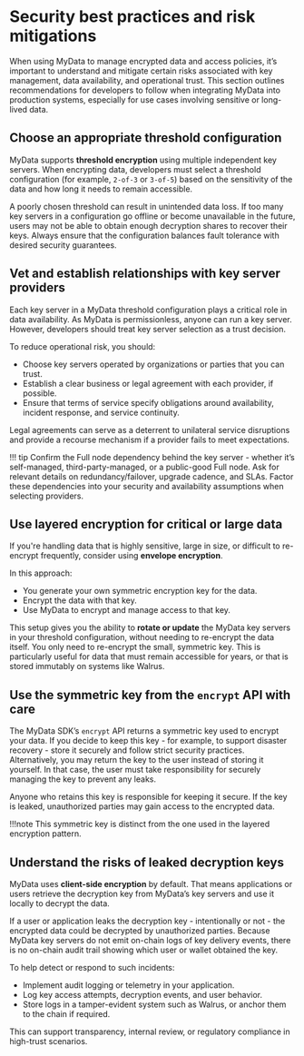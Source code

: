 # Security best practices and risk mitigations

When using MyData to manage encrypted data and access policies, it’s important to understand and mitigate certain risks associated with key management, data availability, and operational trust. This section outlines recommendations for developers to follow when integrating MyData into production systems, especially for use cases involving sensitive or long-lived data.

## Choose an appropriate threshold configuration

MyData supports **threshold encryption** using multiple independent key servers. When encrypting data, developers must select a threshold configuration (for example, `2-of-3` or `3-of-5`) based on the sensitivity of the data and how long it needs to remain accessible.

A poorly chosen threshold can result in unintended data loss. If too many key servers in a configuration go offline or become unavailable in the future, users may not be able to obtain enough decryption shares to recover their keys. Always ensure that the configuration balances fault tolerance with desired security guarantees.

## Vet and establish relationships with key server providers

Each key server in a MyData threshold configuration plays a critical role in data availability. As MyData is permissionless, anyone can run a key server. However, developers should treat key server selection as a trust decision.

To reduce operational risk, you should:

* Choose key servers operated by organizations or parties that you can trust.
* Establish a clear business or legal agreement with each provider, if possible.
* Ensure that terms of service specify obligations around availability, incident response, and service continuity.

Legal agreements can serve as a deterrent to unilateral service disruptions and provide a recourse mechanism if a provider fails to meet expectations.

!!! tip
    Confirm the Full node dependency behind the key server - whether it’s self-managed, third-party-managed, or a public-good Full node. Ask for relevant details on redundancy/failover, upgrade cadence, and SLAs. Factor these dependencies into your security and availability assumptions when selecting providers.

## Use layered encryption for critical or large data

If you're handling data that is highly sensitive, large in size, or difficult to re-encrypt frequently, consider using **envelope encryption**.

In this approach:

* You generate your own symmetric encryption key for the data.
* Encrypt the data with that key.
* Use MyData to encrypt and manage access to that key.

This setup gives you the ability to **rotate or update** the MyData key servers in your threshold configuration, without needing to re-encrypt the data itself. You only need to re-encrypt the small, symmetric key. This is particularly useful for data that must remain accessible for years, or that is stored immutably on systems like Walrus.

## Use the symmetric key from the `encrypt` API with care

The MyData SDK’s `encrypt` API returns a symmetric key used to encrypt your data. If you decide to keep this key - for example, to support disaster recovery - store it securely and follow strict security practices. Alternatively, you may return the key to the user instead of storing it yourself. In that case, the user must take responsibility for securely managing the key to prevent any leaks.

Anyone who retains this key is responsible for keeping it secure. If the key is leaked, unauthorized parties may gain access to the encrypted data.

!!!note
    This symmetric key is distinct from the one used in the layered encryption pattern.

## Understand the risks of leaked decryption keys

MyData uses **client-side encryption** by default. That means applications or users retrieve the decryption key from MyData’s key servers and use it locally to decrypt the data.

If a user or application leaks the decryption key - intentionally or not - the encrypted data could be decrypted by unauthorized parties. Because MyData key servers do not emit on-chain logs of key delivery events, there is no on-chain audit trail showing which user or wallet obtained the key.

To help detect or respond to such incidents:

* Implement audit logging or telemetry in your application.
* Log key access attempts, decryption events, and user behavior.
* Store logs in a tamper-evident system such as Walrus, or anchor them to the chain if required.

This can support transparency, internal review, or regulatory compliance in high-trust scenarios.
